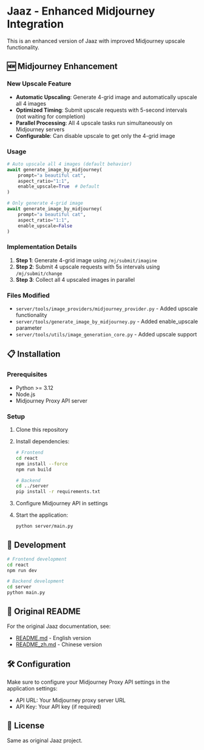 # Jaaz - Enhanced Midjourney Integration

This is an enhanced version of Jaaz with improved Midjourney upscale functionality.

## 🆕 Midjourney Enhancement

### New Upscale Feature
- **Automatic Upscaling**: Generate 4-grid image and automatically upscale all 4 images
- **Optimized Timing**: Submit upscale requests with 5-second intervals (not waiting for completion)
- **Parallel Processing**: All 4 upscale tasks run simultaneously on Midjourney servers
- **Configurable**: Can disable upscale to get only the 4-grid image

### Usage
```python
# Auto upscale all 4 images (default behavior)
await generate_image_by_midjourney(
    prompt="a beautiful cat",
    aspect_ratio="1:1",
    enable_upscale=True  # Default
)

# Only generate 4-grid image
await generate_image_by_midjourney(
    prompt="a beautiful cat", 
    aspect_ratio="1:1",
    enable_upscale=False
)
```

### Implementation Details
1. **Step 1**: Generate 4-grid image using `/mj/submit/imagine`
2. **Step 2**: Submit 4 upscale requests with 5s intervals using `/mj/submit/change`
3. **Step 3**: Collect all 4 upscaled images in parallel

### Files Modified
- `server/tools/image_providers/midjourney_provider.py` - Added upscale functionality
- `server/tools/generate_image_by_midjourney.py` - Added enable_upscale parameter
- `server/tools/utils/image_generation_core.py` - Added upscale support

## 📋 Installation

### Prerequisites
- Python >= 3.12
- Node.js
- Midjourney Proxy API server

### Setup
1. Clone this repository
2. Install dependencies:
   ```bash
   # Frontend
   cd react
   npm install --force
   npm run build
   
   # Backend
   cd ../server
   pip install -r requirements.txt
   ```

3. Configure Midjourney API in settings
4. Start the application:
   ```bash
   python server/main.py
   ```

## 🔧 Development

```bash
# Frontend development
cd react
npm run dev

# Backend development
cd server
python main.py
```

## 📄 Original README

For the original Jaaz documentation, see:
- [README.md](./README.md) - English version
- [README_zh.md](./README_zh.md) - Chinese version

## 🛠️ Configuration

Make sure to configure your Midjourney Proxy API settings in the application settings:
- API URL: Your Midjourney proxy server URL
- API Key: Your API key (if required)

## 📝 License

Same as original Jaaz project.